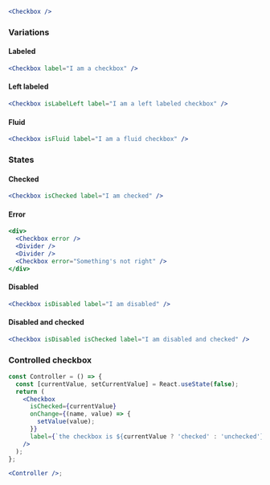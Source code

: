 ```jsx
<Checkbox />
```

### Variations

#### Labeled

```jsx
<Checkbox label="I am a checkbox" />
```

#### Left labeled

```jsx
<Checkbox isLabelLeft label="I am a left labeled checkbox" />
```

#### Fluid

```jsx
<Checkbox isFluid label="I am a fluid checkbox" />
```

### States

#### Checked

```jsx
<Checkbox isChecked label="I am checked" />
```

#### Error

```jsx
<div>
  <Checkbox error />
  <Divider />
  <Divider />
  <Checkbox error="Something's not right" />
</div>
```

#### Disabled

```jsx
<Checkbox isDisabled label="I am disabled" />
```

#### Disabled and checked

```jsx
<Checkbox isDisabled isChecked label="I am disabled and checked" />
```

### Controlled checkbox

```jsx
const Controller = () => {
  const [currentValue, setCurrentValue] = React.useState(false);
  return (
    <Checkbox
      isChecked={currentValue}
      onChange={(name, value) => {
        setValue(value);
      }}
      label={`the checkbox is ${currentValue ? 'checked' : 'unchecked'}`}
    />
  );
};

<Controller />;
```

